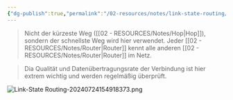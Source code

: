 ```yaml
---
{"dg-publish":true,"permalink":"/02-resources/notes/link-state-routing/","tags":["netzwerk/protocol"],"noteIcon":""}
---
```


>Nicht der kürzeste Weg ([[02 - RESOURCES/Notes/Hop\|Hop]]), sondern der schnellste Weg wird hier verwendet.
>Jeder [[02 - RESOURCES/Notes/Router\|Router]] kennt alle anderen [[02 - RESOURCES/Notes/Router\|Router]] im Netz.

>Dia Qualität und Datenübertragungsrate der Verbindung ist hier extrem wichtig und werden regelmäßig überprüft.

![Link-State Routing-20240724154918373.png](/img/user/02%20-%20RESOURCES/Files/Link-State%20Routing-20240724154918373.png)